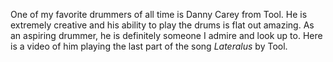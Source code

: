 One of my favorite drummers of all time is Danny Carey from Tool. He is extremely creative and his ability to play the drums is flat out amazing. As an aspiring drummer, he is definitely someone I admire and look up to. Here is a video of him playing the last part of the song *Lateralus* by Tool.